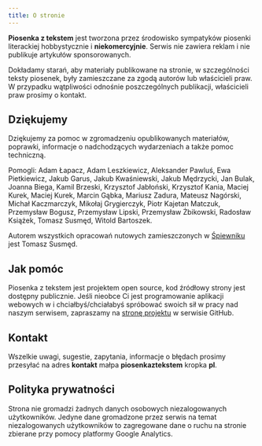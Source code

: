 ```yaml
---
title: O stronie
---
```


**Piosenka z tekstem** jest tworzona przez środowisko sympatyków piosenki literackiej hobbystycznie i **niekomercyjnie**. Serwis nie zawiera reklam i nie publikuje artykułów sponsorowanych.

Dokładamy starań, aby materiały publikowane na stronie, w szczególności teksty piosenek, były zamieszczane za zgodą autorów lub właścicieli praw. W przypadku wątpliwości odnośnie poszczególnych publikacji, właścicieli praw prosimy o kontakt.

## Dziękujemy

Dziękujemy za pomoc w zgromadzeniu opublikowanych materiałów, poprawki, informacje o nadchodzących wydarzeniach a także pomoc techniczną.

Pomogli:
Adam Łapacz,
Adam Leszkiewicz,
Aleksander Pawluś,
Ewa Pietkiewicz,
Jakub Garus,
Jakub Kwaśniewski,
Jakub Mędrzycki,
Jan Bulak,
Joanna Biega,
Kamil Brzeski,
Krzysztof Jabłoński,
Krzysztof Kania,
Maciej Kurek,
Maciej Kurek,
Marcin Gąbka,
Mariusz Zadura,
Mateusz Nagórski,
Michał Kaczmarczyk,
Mikołaj Grygierczyk,
Piotr Kajetan Matczuk,
Przemysław Bogusz,
Przemysław Lipski,
Przemysław Żbikowski,
Radosław Książek,
Tomasz Susmęd,
Witold Bartoszek.


Autorem wszystkich opracowań nutowych zamieszczonych w [Śpiewniku](/spiewnik) jest Tomasz Susmęd.

## Jak pomóc

Piosenka z tekstem jest projektem open source, kod źródłowy strony jest dostępny publicznie. Jeśli nieobce Ci jest programowanie aplikacji webowych w i chciałbyś/chciałabyś spróbować swoich sił w pracy nad naszym serwisem, zapraszamy na [stronę projektu](https://github.com/przem8k/piosenka) w serwisie GitHub.

## Kontakt

Wszelkie uwagi, sugestie, zapytania, informacje o błędach prosimy przesyłać na adres **kontakt** małpa **piosenkaztekstem** kropka **pl**.

## Polityka prywatności

Strona nie gromadzi żadnych danych osobowych niezalogowanych użytkowników. Jedyne dane gromadzone przez serwis na temat niezalogowanych użytkowników to zagregowane dane o ruchu na stronie zbierane przy pomocy platformy Google Analytics.